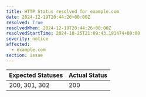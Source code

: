 ```yaml
---
title: HTTP Status resolved for example.com
date: 2024-12-19T20:44:26+00:00Z
resolved: True
resolvedWhen: 2024-12-19T20:44:26+00:00Z
resolvedStartTime: 2024-10-25T21:09:43.191474+00:00
severity: notice
affected:
  - example.com
section: issue
---
```


| Expected Statuses | Actual Status  |
|-------------------|----------------|
| 200, 301, 302 | 200 |
